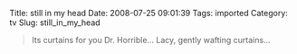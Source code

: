 Title: still in my head
Date: 2008-07-25 09:01:39
Tags: imported
Category: tv
Slug: still_in_my_head

>Its curtains for you Dr. Horrible... Lacy, gently wafting curtains...
